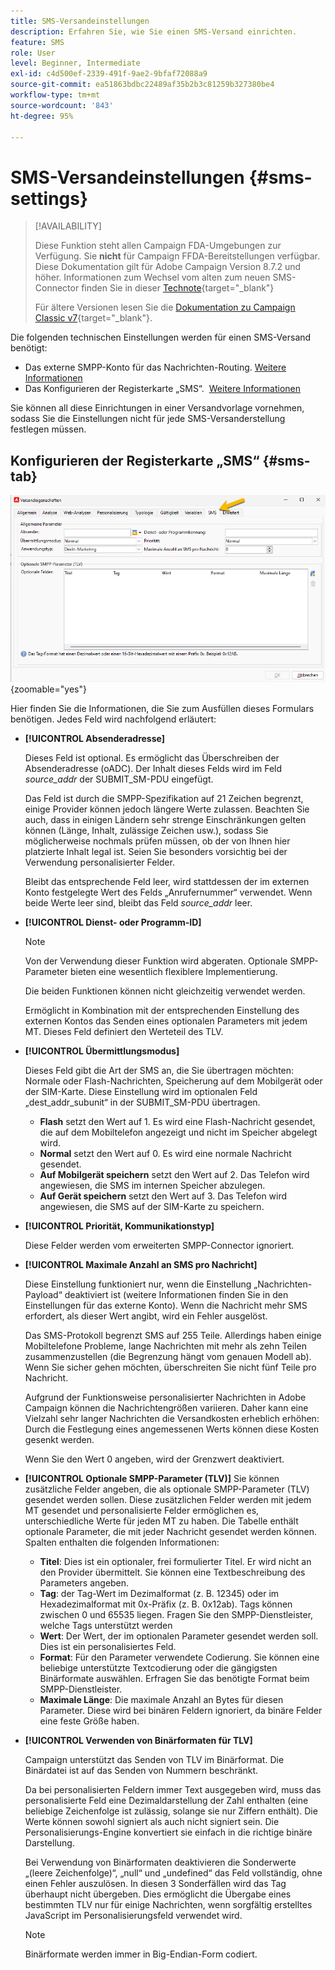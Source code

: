 ```yaml
---
title: SMS-Versandeinstellungen
description: Erfahren Sie, wie Sie einen SMS-Versand einrichten.
feature: SMS
role: User
level: Beginner, Intermediate
exl-id: c4d500ef-2339-491f-9ae2-9bfaf72088a9
source-git-commit: ea51863bdbc22489af35b2b3c81259b327380be4
workflow-type: tm+mt
source-wordcount: '843'
ht-degree: 95%

---
```


# SMS-Versandeinstellungen {#sms-settings}

>[!AVAILABILITY]
>
>Diese Funktion steht allen Campaign FDA-Umgebungen zur Verfügung. Sie **nicht** für Campaign FFDA-Bereitstellungen verfügbar. Diese Dokumentation gilt für Adobe Campaign Version 8.7.2 und höher. Informationen zum Wechsel vom alten zum neuen SMS-Connector finden Sie in dieser [Technote](https://experienceleague.adobe.com/docs/campaign/technotes-ac/tn-new/sms-migration){target="_blank"}
>
>Für ältere Versionen lesen Sie die [Dokumentation zu Campaign Classic v7](https://experienceleague.adobe.com/de/docs/campaign-classic/using/sending-messages/sending-messages-on-mobiles/sms-set-up/sms-set-up){target="_blank"}.

Die folgenden technischen Einstellungen werden für einen SMS-Versand benötigt:

* Das externe SMPP-Konto für das Nachrichten-Routing. [Weitere Informationen](smpp-external-account.md#smpp-connection-settings)
* Das Konfigurieren der Registerkarte „SMS“.  [Weitere Informationen](#sms-tab)

Sie können all diese Einrichtungen in einer Versandvorlage vornehmen, sodass Sie die Einstellungen nicht für jede SMS-Versanderstellung festlegen müssen.

## Konfigurieren der Registerkarte „SMS“ {#sms-tab}

![](assets/send_settings.png){zoomable="yes"}

Hier finden Sie die Informationen, die Sie zum Ausfüllen dieses Formulars benötigen. Jedes Feld wird nachfolgend erläutert:

* **[!UICONTROL Absenderadresse]**

  Dieses Feld ist optional. Es ermöglicht das Überschreiben der Absenderadresse (oADC). Der Inhalt dieses Felds wird im Feld *source_addr* der SUBMIT_SM-PDU eingefügt.

  Das Feld ist durch die SMPP-Spezifikation auf 21 Zeichen begrenzt, einige Provider können jedoch längere Werte zulassen. Beachten Sie auch, dass in einigen Ländern sehr strenge Einschränkungen gelten können (Länge, Inhalt, zulässige Zeichen usw.), sodass Sie möglicherweise nochmals prüfen müssen, ob der von Ihnen hier platzierte Inhalt legal ist. Seien Sie besonders vorsichtig bei der Verwendung personalisierter Felder.

  Bleibt das entsprechende Feld leer, wird stattdessen der im externen Konto festgelegte Wert des Felds „Anrufernummer“ verwendet. Wenn beide Werte leer sind, bleibt das Feld *source_addr* leer.

* **[!UICONTROL Dienst- oder Programm-ID]**

  >[!NOTE]
  >
  >Von der Verwendung dieser Funktion wird abgeraten. Optionale SMPP-Parameter bieten eine wesentlich flexiblere Implementierung.
  >
  >Die beiden Funktionen können nicht gleichzeitig verwendet werden.

  Ermöglicht in Kombination mit der entsprechenden Einstellung des externen Kontos das Senden eines optionalen Parameters mit jedem MT. Dieses Feld definiert den Werteteil des TLV.

* **[!UICONTROL Übermittlungsmodus]**

  Dieses Feld gibt die Art der SMS an, die Sie übertragen möchten: Normale oder Flash-Nachrichten, Speicherung auf dem Mobilgerät oder der SIM-Karte. Diese Einstellung wird im optionalen Feld „dest_addr_subunit“ in der SUBMIT_SM-PDU übertragen.

   * **Flash** setzt den Wert auf 1. Es wird eine Flash-Nachricht gesendet, die auf dem Mobiltelefon angezeigt und nicht im Speicher abgelegt wird.
   * **Normal** setzt den Wert auf 0. Es wird eine normale Nachricht gesendet.
   * **Auf Mobilgerät speichern** setzt den Wert auf 2. Das Telefon wird angewiesen, die SMS im internen Speicher abzulegen.
   * **Auf Gerät speichern** setzt den Wert auf 3. Das Telefon wird angewiesen, die SMS auf der SIM-Karte zu speichern.

* **[!UICONTROL Priorität, Kommunikationstyp]**

  Diese Felder werden vom erweiterten SMPP-Connector ignoriert.

* **[!UICONTROL Maximale Anzahl an SMS pro Nachricht]**

  Diese Einstellung funktioniert nur, wenn die Einstellung „Nachrichten-Payload“ deaktiviert ist (weitere Informationen finden Sie in den Einstellungen für das externe Konto). Wenn die Nachricht mehr SMS erfordert, als dieser Wert angibt, wird ein Fehler ausgelöst.

  Das SMS-Protokoll begrenzt SMS auf 255 Teile. Allerdings haben einige Mobiltelefone Probleme, lange Nachrichten mit mehr als zehn Teilen zusammenzustellen (die Begrenzung hängt vom genauen Modell ab). Wenn Sie sicher gehen möchten, überschreiten Sie nicht fünf Teile pro Nachricht.

  Aufgrund der Funktionsweise personalisierter Nachrichten in Adobe Campaign können die Nachrichtengrößen variieren. Daher kann eine Vielzahl sehr langer Nachrichten die Versandkosten erheblich erhöhen: Durch die Festlegung eines angemessenen Werts können diese Kosten gesenkt werden.

  Wenn Sie den Wert 0 angeben, wird der Grenzwert deaktiviert.

* **[!UICONTROL Optionale SMPP-Parameter (TLV)]**
Sie können zusätzliche Felder angeben, die als optionale SMPP-Parameter (TLV) gesendet werden sollen. Diese zusätzlichen Felder werden mit jedem MT gesendet und personalisierte Felder ermöglichen es, unterschiedliche Werte für jeden MT zu haben.
Die Tabelle enthält optionale Parameter, die mit jeder Nachricht gesendet werden können. Spalten enthalten die folgenden Informationen:
   * **Titel**: Dies ist ein optionaler, frei formulierter Titel. Er wird nicht an den Provider übermittelt. Sie können eine Textbeschreibung des Parameters angeben.
   * **Tag**: der Tag-Wert im Dezimalformat (z. B. 12345) oder im Hexadezimalformat mit 0x-Präfix (z. B. 0x12ab). Tags können zwischen 0 und 65535 liegen. Fragen Sie den SMPP-Dienstleister, welche Tags unterstützt werden
   * **Wert**: Der Wert, der im optionalen Parameter gesendet werden soll. Dies ist ein personalisiertes Feld.
   * **Format**: Für den Parameter verwendete Codierung. Sie können eine beliebige unterstützte Textcodierung oder die gängigsten Binärformate auswählen. Erfragen Sie das benötigte Format beim SMPP-Dienstleister.
   * **Maximale Länge**: Die maximale Anzahl an Bytes für diesen Parameter. Diese wird bei binären Feldern ignoriert, da binäre Felder eine feste Größe haben.

* **[!UICONTROL Verwenden von Binärformaten für TLV]**

  Campaign unterstützt das Senden von TLV im Binärformat. Die Binärdatei ist auf das Senden von Nummern beschränkt.

  Da bei personalisierten Feldern immer Text ausgegeben wird, muss das personalisierte Feld eine Dezimaldarstellung der Zahl enthalten (eine beliebige Zeichenfolge ist zulässig, solange sie nur Ziffern enthält). Die Werte können sowohl signiert als auch nicht signiert sein. Die Personalisierungs-Engine konvertiert sie einfach in die richtige binäre Darstellung.

  Bei Verwendung von Binärformaten deaktivieren die Sonderwerte „(leere Zeichenfolge)“, „null“ und „undefined“ das Feld vollständig, ohne einen Fehler auszulösen. In diesen 3 Sonderfällen wird das Tag überhaupt nicht übergeben. Dies ermöglicht die Übergabe eines bestimmten TLV nur für einige Nachrichten, wenn sorgfältig erstelltes JavaScript im Personalisierungsfeld verwendet wird.

  >[!NOTE]
  >
  >Binärformate werden immer in Big-Endian-Form codiert.

